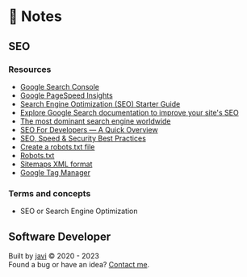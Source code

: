 # :memo: Notes
## SEO
### Resources
* [Google Search Console](https://search.google.com/search-console/)
* [Google PageSpeed Insights](https://pagespeed.web.dev/)
* [Search Engine Optimization (SEO) Starter Guide](https://developers.google.com/search/docs/beginner/seo-starter-guide)
* [Explore Google Search documentation to improve your site's SEO](https://developers.google.com/search/docs)
* [The most dominant search engine worldwide](https://gs.statcounter.com/search-engine-market-share)
* [SEO For Developers — A Quick Overview](https://medium.com/welldone-software/seo-for-developers-a-quick-overview-5b5b7ce34679)
* [SEO, Speed & Security Best Practices](https://www.checkbot.io/guide/)
* [Create a robots.txt file](https://developers.google.com/search/docs/advanced/robots/create-robots-txt)
* [Robots.txt](https://moz.com/learn/seo/robotstxt)
* [Sitemaps XML format](https://www.sitemaps.org/protocol.html)
* [Google Tag Manager](https://tagmanager.google.com/)
### Terms and concepts
* SEO or Search Engine Optimization
## Software Developer
Built by [javi](https://github.com/javierandres-dev/) :copyright: 2020 - 2023  
Found a bug or have an idea? [Contact me](https://www.linkedin.com/in/javierandres-dev/).
